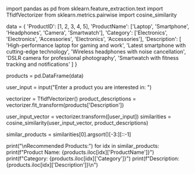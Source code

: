 import pandas as pd
from sklearn.feature_extraction.text import TfidfVectorizer
from sklearn.metrics.pairwise import cosine_similarity


data = {
    'ProductID': [1, 2, 3, 4, 5],
    'ProductName': ['Laptop', 'Smartphone', 'Headphones', 'Camera', 'Smartwatch'],
    'Category': ['Electronics', 'Electronics', 'Accessories', 'Electronics', 'Accessories'],
    'Description': [
        'High-performance laptop for gaming and work',
        'Latest smartphone with cutting-edge technology',
        'Wireless headphones with noise cancellation',
        'DSLR camera for professional photography',
        'Smartwatch with fitness tracking and notifications'
    ]
}


products = pd.DataFrame(data)


user_input = input("Enter a product you are interested in: ")


vectorizer = TfidfVectorizer()
product_descriptions = vectorizer.fit_transform(products['Description'])


user_input_vector = vectorizer.transform([user_input])
similarities = cosine_similarity(user_input_vector, product_descriptions)


similar_products = similarities[0].argsort()[-3:][::-1]


print("\nRecommended Products:")
for idx in similar_products:
    print(f"Product Name: {products.iloc[idx]['ProductName']}")
    print(f"Category: {products.iloc[idx]['Category']}")
    print(f"Description: {products.iloc[idx]['Description']}\n")
